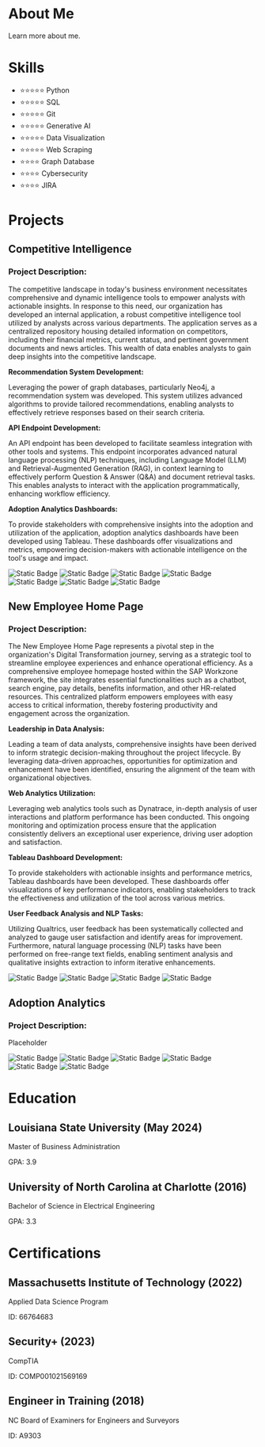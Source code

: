 # About Me
Learn more about me.

# Skills
 * ⭐⭐⭐⭐⭐ Python
 * ⭐⭐⭐⭐⭐ SQL
 * ⭐⭐⭐⭐⭐ Git
 * ⭐⭐⭐⭐⭐ Generative AI
 * ⭐⭐⭐⭐⭐ Data Visualization
 * ⭐⭐⭐⭐⭐ Web Scraping
 * ⭐⭐⭐⭐ Graph Database
 * ⭐⭐⭐⭐ Cybersecurity
 * ⭐⭐⭐⭐ JIRA

  
# Projects
## Competitive Intelligence
### Project Description: 
The competitive landscape in today's business environment necessitates comprehensive and dynamic intelligence tools to empower analysts with actionable insights. In response to this need, our organization has developed an internal application, a robust competitive intelligence tool utilized by analysts across various departments. The application serves as a centralized repository housing detailed information on competitors, including their financial metrics, current status, and pertinent government documents and news articles. This wealth of data enables analysts to gain deep insights into the competitive landscape.

<b>Recommendation System Development:</b>

Leveraging the power of graph databases, particularly Neo4j, a recommendation system was developed. This system utilizes advanced algorithms to provide tailored recommendations, enabling analysts to effectively retrieve responses based on their search criteria.

<b>API Endpoint Development:</b>

An API endpoint has been developed to facilitate seamless integration with other tools and systems. This endpoint incorporates advanced natural language processing (NLP) techniques, including Language Model (LLM) and Retrieval-Augmented Generation (RAG), in context learning to effectively perform Question & Answer (Q&A) and document retrieval tasks. This enables analysts to interact with the application programmatically, enhancing workflow efficiency.

<b>Adoption Analytics Dashboards:</b>

To provide stakeholders with comprehensive insights into the adoption and utilization of the application, adoption analytics dashboards have been developed using Tableau. These dashboards offer visualizations and metrics, empowering decision-makers with actionable intelligence on the tool's usage and impact.

![Static Badge](https://img.shields.io/badge/PYTHON-x?style=plastic&logo=python&color=white)
![Static Badge](https://img.shields.io/badge/🤗HUGGINGFACE-x?style=plastic&color=blue)
![Static Badge](https://img.shields.io/badge/NEO4J-x?style=plastic&logo=neo4j&color=black)
![Static Badge](https://img.shields.io/badge/SQLSERVER-x?style=plastic&logo=microsoftsqlserver&color=red)
![Static Badge](https://img.shields.io/badge/FASTAPI-x?style=plastic&logo=fastapi&color=gray)
![Static Badge](https://img.shields.io/badge/TABLEAU-x?style=plastic&logo=tableau&color=purple)
![Static Badge](https://img.shields.io/badge/POSTMAN-x?style=plastic&logo=postman&color=green)

## New Employee Home Page
### Project Description:
The New Employee Home Page represents a pivotal step in the organization's Digital Transformation journey, serving as a strategic tool to streamline employee experiences and enhance operational efficiency. As a comprehensive employee homepage hosted within the SAP Workzone framework, the site integrates essential functionalities such as a chatbot, search engine, pay details, benefits information, and other HR-related resources. This centralized platform empowers employees with easy access to critical information, thereby fostering productivity and engagement across the organization.

<b>Leadership in Data Analysis:</b>

Leading a team of data analysts, comprehensive insights have been derived to inform strategic decision-making throughout the project lifecycle. By leveraging data-driven approaches, opportunities for optimization and enhancement have been identified, ensuring the alignment of the team with organizational objectives.

<b>Web Analytics Utilization:</b>

Leveraging web analytics tools such as Dynatrace, in-depth analysis of user interactions and platform performance has been conducted. This ongoing monitoring and optimization process ensure that the application consistently delivers an exceptional user experience, driving user adoption and satisfaction.

<b>Tableau Dashboard Development:</b>

To provide stakeholders with actionable insights and performance metrics, Tableau dashboards have been developed. These dashboards offer visualizations of key performance indicators, enabling stakeholders to track the effectiveness and utilization of the tool across various metrics.

<b>User Feedback Analysis and NLP Tasks:</b>

Utilizing Qualtrics, user feedback has been systematically collected and analyzed to gauge user satisfaction and identify areas for improvement. Furthermore, natural language processing (NLP) tasks have been performed on free-range text fields, enabling sentiment analysis and qualitative insights extraction to inform iterative enhancements.

![Static Badge](https://img.shields.io/badge/PYTHON-x?style=plastic&logo=python&color=white)
![Static Badge](https://img.shields.io/badge/🤗HUGGINGFACE-x?style=plastic&color=blue)
![Static Badge](https://img.shields.io/badge/DYNATRACE-x?style=plastic&logo=dynatrace&color=gold)
![Static Badge](https://img.shields.io/badge/TABLEAU-x?style=plastic&logo=tableau&color=purple)

## Adoption Analytics
### Project Description:
Placeholder

![Static Badge](https://img.shields.io/badge/PYTHON-x?style=plastic&logo=python&color=white)
![Static Badge](https://img.shields.io/badge/🤗HUGGINGFACE-x?style=plastic&color=blue)
![Static Badge](https://img.shields.io/badge/AWS-x?style=plastic&logo=AmazonAWS&color=orange)
![Static Badge](https://img.shields.io/badge/POSTGRESQL-x?style=plastic&logo=postgresql&color=white)
![Static Badge](https://img.shields.io/badge/DYNATRACE-x?style=plastic&logo=dynatrace&color=gold)
![Static Badge](https://img.shields.io/badge/TABLEAU-x?style=plastic&logo=tableau&color=purple)


# Education
## Louisiana State University (May 2024)
Master of Business Administration

GPA: 3.9

## University of North Carolina at Charlotte (2016)
Bachelor of Science in Electrical Engineering

GPA: 3.3

# Certifications
## Massachusetts Institute of Technology (2022)
Applied Data Science Program

ID: 66764683

## Security+ (2023)
CompTIA

ID: COMP001021569169 

## Engineer in Training (2018)
NC Board of Examiners for Engineers and Surveyors

ID: A9303
